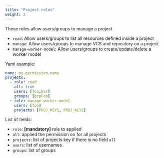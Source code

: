 ```yaml
---
title: "Project roles"
weight: 2
---
```


These roles allow users/groups to manage a project

* `read`: Allow users/groups to list all resources defined inside a project
* `manage`: Allow users/groups to manage VCS and repository on a project
* `manage-worker-model`: Allow users/groups to create/update/delete a worker model

Yaml example:
```yaml
name: my-permission-name
projects:
  - role: read
    all: true
    users: [foo,bar]
    groups: [grpFoo]
  - role: manage-worker-model
    users: [foo]
    projects: [PROJ_KEY1, PROJ_KEY2]

```

List of fields:

* `role`: <b>[mandatory]</b> role to applied
* `all`: applied the permission on for all projects
* `projects`: list of projects key if there is no field `all`
* `users`: list of usernames
* `groups`: list of groups
